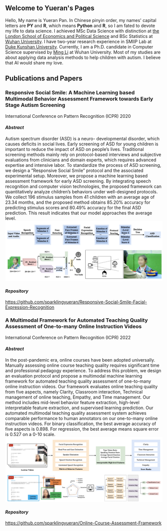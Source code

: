 ## Welcome to Yueran's Pages

Hello, My name is Yueran Pan. In Chinese pinyin order, my names' capital letters are __PY__ and __R__, which means __Python__ and __R__, so I am fated to devote my life to data science. I achieved MSc Data Science with distinction at [the London School of Economics and Political Science](https://www.lse.ac.uk) and BSc Statistics at [Wuhan University](https://www.whu.edu.cn). I have two-year research experience in SMIIP Lab at  [Duke Kunshan University](https://dukekunshan.edu.cn). Currently, I am a Ph.D. candidate in Computer Science supervised by [Ming Li](https://www.researchgate.net/profile/Ming_Li372)  at Wuhan University. Most of my studies are about applying data analysis methods to help children with autism. I believe that AI would share my love.


## Publications and Papers

### Responsive Social Smile: A Machine Learning based Multimodal Behavior Assessment Framework towards Early Stage Autism Screening
International Conference on Pattern Recognition (ICPR) 2020

#### *Abstract*
Autism spectrum disorder (ASD) is a neuro- developmental disorder, which causes deficits in social lives. Early screening of ASD for young children is important to reduce the impact of ASD on people’s lives. Traditional screening methods mainly rely on protocol-based interviews and subjective evaluations from clinicians and domain experts, which requires advanced expertise and intensive labor. To standardize the process of ASD screening, we design a ”Responsive Social Smile” protocol and the associated experimental setup. Moreover, we propose a machine learning based assessment framework for early ASD screening. By integrating speech recognition and computer vision technologies, the proposed framework can quantitatively analyze children’s behaviors under well-designed protocols. We collect 196 stimulus samples from 41 children with an average age of 23.34 months, and the proposed method obtains 85.20% accuracy for predicting stimulus scores and 80.49% accuracy for the final ASD prediction. This result indicates that our model approaches the average level.
![rss](rss.jpg)
#### *Repository*
https://github.com/sparklingyueran/Responsive-Social-Smile-Facial-Expression-Recognition

### A Multimodal Framework for Automated Teaching Quality Assessment of One-to-many Online Instruction Videos
International Conference on Pattern Recognition (ICPR) 2022

#### *Abstract*
In the post-pandemic era, online courses have been adopted universally. Manually assessing online course teaching quality requires significant time and professional pedagogy experience. To address this problem, we design an evaluation protocol and propose a multimodal machine learning framework for automated teaching quality assessment of one-to-many online instruction videos. Our framework evaluates online teaching quality from five aspects, namely Clarity, Classroom interaction, Technical management of online teaching, Empathy, and Time management. Our method includes mid-level behavior feature extraction, high-level interpretable feature extraction, and supervised learning prediction. Our automated multimodal teaching quality assessment system achieves comparable performance to human annotators on our one-to-many online instruction videos. For binary classification, the best average accuracy of five aspects is 0.898. For regression, the best average means square error is 0.527 on a 0-10 scale.
![dmhxm](dmhxm.jpg)
#### *Repository*
https://github.com/sparklingyueran/Online-Course-Assessment-Framework

